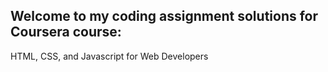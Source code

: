 ## Welcome to my coding assignment solutions for Coursera course: 
HTML, CSS, and Javascript for Web Developers


